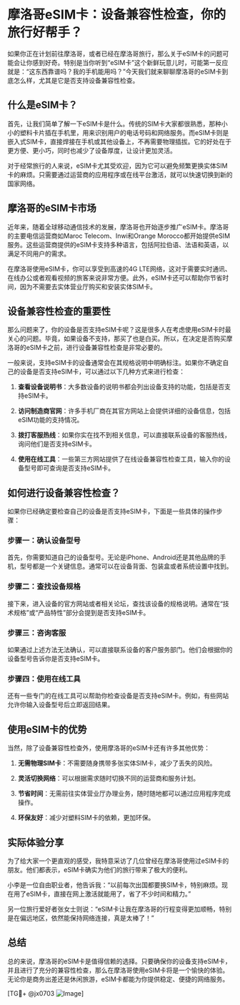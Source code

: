 # 摩洛哥eSIM卡：设备兼容性检查，你的旅行好帮手？

如果你正在计划前往摩洛哥，或者已经在摩洛哥旅行，那么关于eSIM卡的问题可能会让你感到好奇。特别是当你听到“eSIM卡”这个新鲜玩意儿时，可能第一反应就是：“这东西靠谱吗？我的手机能用吗？”今天我们就来聊聊摩洛哥的eSIM卡到底怎么样，尤其是它是否支持设备兼容性检查。

## 什么是eSIM卡？

首先，让我们简单了解一下eSIM卡是什么。传统的SIM卡大家都很熟悉，那种小小的塑料卡片插在手机里，用来识别用户的电话号码和网络服务。而eSIM卡则是嵌入式SIM卡，直接焊接在手机或其他设备上，不再需要物理插拔。它的好处在于更方便、更小巧，同时也减少了设备厚度，让设计更加灵活。

对于经常旅行的人来说，eSIM卡尤其受欢迎，因为它可以避免频繁更换实体SIM卡的麻烦。只需要通过运营商的应用程序或在线平台激活，就可以快速切换到新的国家网络。

## 摩洛哥的eSIM卡市场

近年来，随着全球移动通信技术的发展，摩洛哥也开始逐步推广eSIM卡。摩洛哥的主要电信运营商如Maroc Telecom、Inwi和Orange Morocco都开始提供eSIM服务。这些运营商提供的eSIM卡支持多种语言，包括阿拉伯语、法语和英语，以满足不同用户的需求。

在摩洛哥使用eSIM卡，你可以享受到高速的4G LTE网络，这对于需要实时通讯、在线办公或者观看视频的旅客来说非常方便。此外，eSIM卡还可以帮助你节省时间，因为不需要去实体营业厅购买和安装实体SIM卡。

## 设备兼容性检查的重要性

那么问题来了，你的设备是否支持eSIM卡呢？这是很多人在考虑使用eSIM卡时最关心的问题。毕竟，如果设备不支持，那买了也是白买。所以，在决定是否购买摩洛哥的eSIM卡之前，进行设备兼容性检查是非常必要的。

一般来说，支持eSIM卡的设备通常会在其规格说明中明确标注。如果你不确定自己的设备是否支持eSIM卡，可以通过以下几种方式来进行检查：

1. **查看设备说明书**：大多数设备的说明书都会列出设备支持的功能，包括是否支持eSIM卡。
   
2. **访问制造商官网**：许多手机厂商在其官方网站上会提供详细的设备信息，包括eSIM功能的支持情况。

3. **拨打客服热线**：如果你实在找不到相关信息，可以直接联系设备的客服热线，询问他们是否支持eSIM卡。

4. **使用在线工具**：一些第三方网站提供了在线设备兼容性检查工具，输入你的设备型号即可查询是否支持eSIM卡。

## 如何进行设备兼容性检查？

如果你已经确定要检查自己的设备是否支持eSIM卡，下面是一些具体的操作步骤：

### 步骤一：确认设备型号

首先，你需要知道自己的设备型号。无论是iPhone、Android还是其他品牌的手机，型号都是一个关键信息。通常可以在设备背面、包装盒或者系统设置中找到。

### 步骤二：查找设备规格

接下来，进入设备的官方网站或者相关论坛，查找该设备的规格说明。通常在“技术规格”或“产品特性”部分会提到是否支持eSIM卡。

### 步骤三：咨询客服

如果通过上述方法无法确认，可以直接联系设备的客户服务部门。他们会根据你的设备型号告诉你是否支持eSIM卡。

### 步骤四：使用在线工具

还有一些专门的在线工具可以帮助你检查设备是否支持eSIM卡。例如，有些网站允许你输入设备型号后立即返回结果。

## 使用eSIM卡的优势

当然，除了设备兼容性检查外，使用摩洛哥的eSIM卡还有许多其他优势：

1. **无需物理SIM卡**：不需要随身携带多张实体SIM卡，减少了丢失的风险。
   
2. **灵活切换网络**：可以根据需求随时切换不同的运营商和服务计划。

3. **节省时间**：无需前往实体营业厅办理业务，随时随地都可以通过应用程序完成操作。

4. **环保友好**：减少对塑料SIM卡的依赖，更加环保。

## 实际体验分享

为了给大家一个更直观的感受，我特意采访了几位曾经在摩洛哥使用过eSIM卡的朋友。他们都表示，eSIM卡确实为他们的旅行带来了极大的便利。

小李是一位自由职业者，他告诉我：“以前每次出国都要换SIM卡，特别麻烦。现在用了eSIM卡，直接在网上激活就能用了，省了不少时间和精力。”

另一位旅行爱好者张女士则说：“eSIM卡让我在摩洛哥的行程变得更加顺畅，特别是在偏远地区，依然能保持网络连接，真是太棒了！”

## 总结

总的来说，摩洛哥的eSIM卡是值得信赖的选择。只要确保你的设备支持eSIM卡，并且进行了充分的兼容性检查，那么在摩洛哥使用eSIM卡将是一个愉快的体验。无论你是商务出差还是休闲旅游，eSIM卡都能为你提供稳定、便捷的网络服务。

[TG💪+ @jx0703 ![Image](https://github.com/user-attachments/assets/dbca1d08-cadb-493c-b0ec-ad6f7a83f270)]